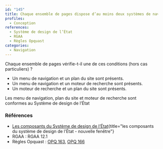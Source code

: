 ```yaml
---
id: "145"
title: Chaque ensemble de pages dispose d’au moins deux systèmes de navigation différents.
profiles:
  - Conception
references:
  - Système de design de l’État
  - RGAA
  - Règles Opquast
categories:
  - Navigation
---
```


Chaque ensemble de pages vérifie-t-il une de ces conditions (hors cas particuliers) ?

* Un menu de navigation et un plan du site sont présents.
* Un menu de navigation et un moteur de recherche sont présents.
* Un moteur de recherche et un plan du site sont présents.

Les menu de navigation, plan du site et moteur de recherche sont conformes au Système de design de l’État

### Références

* [Les composants du Système de design de l’État](https://www.systeme-de-design.gouv.fr/elements-d-interface/composants){title="les composants du système de design de l’État - nouvelle fenêtre"}
* RGAA : RGAA 12.1
* Règles Opquast : [OPQ 163](https://checklists.opquast.com/fr/assurance-qualite-web/le-site-propose-un-moteur-de-recherche-interne), [OPQ 166](https://checklists.opquast.com/fr/assurance-qualite-web/un-plan-du-site-est-disponible-depuis-chaque-page)
